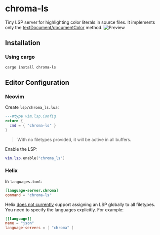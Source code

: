 # chroma-ls

Tiny LSP server for highlighting color literals in source files.
It implements only the [textDocument/documentColor](https://microsoft.github.io/language-server-protocol/specifications/lsp/3.18/specification/#textDocument_documentColor) method.
<img alt="Preview" src="https://github.com/user-attachments/assets/b53bf537-4169-4e40-be88-6e7f803d4c24" />

## Installation

### Using cargo

```bash
cargo install chroma-ls
```

## Editor Configuration

### Neovim

Create `lsp/chroma_ls.lua`:

```lua
---@type vim.lsp.Config
return {
  cmd = { "chroma-ls" }
}
```

> With no filetypes provided, it will be active in all buffers.

Enable the LSP:

```lua
vim.lsp.enable("chroma_ls")
```


### Helix

In `languages.toml`:

```toml
[language-server.chroma]
command = "chroma-ls"
```

Helix [does not currently](https://github.com/helix-editor/helix/issues/12721) support assigning an LSP globally to all filetypes.
You need to specify the languages explicitly. For example:

```toml
[[language]]
name = "json"
language-servers = [ "chroma" ]
```
